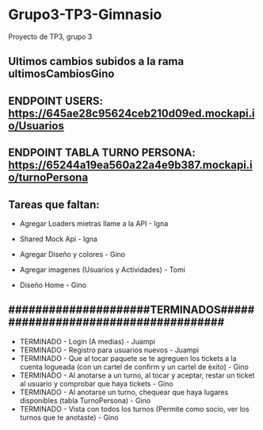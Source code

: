 # Grupo3-TP3-Gimnasio
Proyecto de TP3, grupo 3
## Ultimos cambios subidos a la rama ultimosCambiosGino
## ENDPOINT USERS: https://645ae28c95624ceb210d09ed.mockapi.io/Usuarios
## ENDPOINT TABLA TURNO PERSONA: https://65244a19ea560a22a4e9b387.mockapi.io/turnoPersona
## Tareas que faltan:  

- Agregar Loaders mietras llame a la API - Igna
- Shared Mock Api - Igna
  
- Agregar Diseño y colores - Gino
  
- Agregar imagenes (Usuarios y Actividades) - Tomi 

- Diseño Home - Gino


## #####################TERMINADOS#####################################
- TERMINADO - Login (A medias) - Juampi
- TERMINADO - Registro para usuarios nuevos - Juampi
- TERMINADO - Que al tocar paquete se te agreguen los tickets a la cuenta logueada (con un cartel de confirm y un cartel de éxito) - Gino
- TERMINADO - Al anotarse a un turno, al tocar y aceptar, restar un ticket al usuario y comprobar que haya tickets - Gino
- TERMINADO - Al anotarse un turno, chequear que haya lugares disponibles (tabla TurnoPersona) - Gino
- TERMINADO - Vista con todos los turnos (Permite como socio, ver los turnos que te anotaste) - Gino

